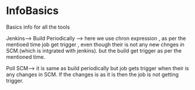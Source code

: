 # InfoBasics
Basics info for all the tools


Jenkins-->
Build Periodically --> here we use chron expression , as per the mentioed time job get trigger , even though their is not any new chnges in SCM.(which is intgrated with jenkins).
but the build get trigger as per the mentioned time.

Poll SCM--> it is same as build periodically but job gets trigger when their is any changes in SCM. If the changes is as it is then the job is not getting trigger.


